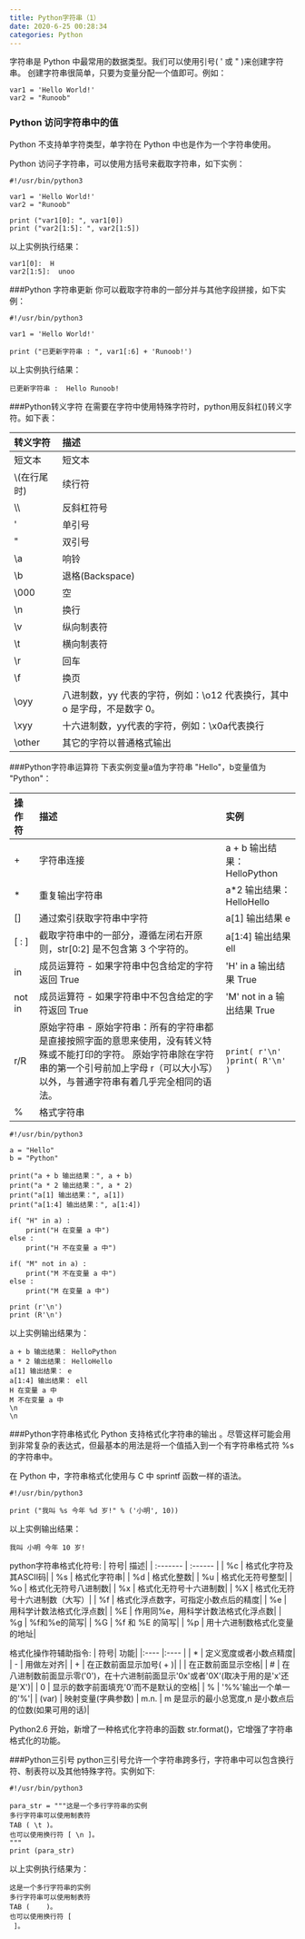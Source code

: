 ```yaml
---
title: Python字符串（1）
date: 2020-6-25 00:28:34
categories: Python
---
```


字符串是 Python 中最常用的数据类型。我们可以使用引号( ' 或 " )来创建字符串。
创建字符串很简单，只要为变量分配一个值即可。例如：

```
var1 = 'Hello World!'
var2 = "Runoob"
```

<!-- more -->

### Python 访问字符串中的值

Python 不支持单字符类型，单字符在 Python 中也是作为一个字符串使用。

Python 访问子字符串，可以使用方括号来截取字符串，如下实例：

```
#!/usr/bin/python3

var1 = 'Hello World!'
var2 = "Runoob"

print ("var1[0]: ", var1[0])
print ("var2[1:5]: ", var2[1:5])
```
以上实例执行结果：

```
var1[0]:  H
var2[1:5]:  unoo
```

###Python 字符串更新
你可以截取字符串的一部分并与其他字段拼接，如下实例：
```
#!/usr/bin/python3

var1 = 'Hello World!'

print ("已更新字符串 : ", var1[:6] + 'Runoob!')
```
以上实例执行结果：
```
已更新字符串 :  Hello Runoob!
```

###Python转义字符
在需要在字符中使用特殊字符时，python用反斜杠(\)转义字符。如下表：

| 转义字符 | 描述 |
| :------| :------ |
| 短文本 | 短文本 |
|  \\(在行尾时)| 	续行符|
| \\\	| 反斜杠符号|
| \'	| 单引号|
| \"	| 双引号|
| \a| 	响铃|
| \b	| 退格(Backspace)|
| \000	| 空|
| \n	| 换行|
| \v	| 纵向制表符|
| \t	| 横向制表符|
| \r	| 回车|
| \f	| 换页|
| \oyy	| 八进制数，yy 代表的字符，例如：\o12 代表换行，其中 o 是字母，不是数字 0。|
| \xyy	| 十六进制数，yy代表的字符，例如：\x0a代表换行|
| \other| 	其它的字符以普通格式输出|

###Python字符串运算符
下表实例变量a值为字符串 "Hello"，b变量值为 "Python"：

| 操作符| 描述| 实例 |
| :------| :------ |:------|
| +	| 字符串连接	| a + b 输出结果： HelloPython|
| *  | 重复输出字符串	| a*2 输出结果：HelloHello|
| []	| 通过索引获取字符串中字符| 	a[1] 输出结果 e|
| [ : ]	| 截取字符串中的一部分，遵循左闭右开原则，str[0:2] 是不包含第 3 个字符的。| 	a[1:4] 输出结果 ell|
| in	| 成员运算符 - 如果字符串中包含给定的字符返回 True	| 'H' in a 输出结果 True|
| not in	| 成员运算符 - 如果字符串中不包含给定的字符返回 True| 	'M' not in a 输出结果 True|
| r/R	| 原始字符串 - 原始字符串：所有的字符串都是直接按照字面的意思来使用，没有转义特殊或不能打印的字符。 原始字符串除在字符串的第一个引号前加上字母 r（可以大小写）以外，与普通字符串有着几乎完全相同的语法。	| `print( r'\n' )print( R'\n' )`|
| %	| 格式字符串|

```
#!/usr/bin/python3

a = "Hello"
b = "Python"

print("a + b 输出结果：", a + b)
print("a * 2 输出结果：", a * 2)
print("a[1] 输出结果：", a[1])
print("a[1:4] 输出结果：", a[1:4])

if( "H" in a) :
    print("H 在变量 a 中")
else :
    print("H 不在变量 a 中")

if( "M" not in a) :
    print("M 不在变量 a 中")
else :
    print("M 在变量 a 中")

print (r'\n')
print (R'\n')
```
以上实例输出结果为：

```
a + b 输出结果： HelloPython
a * 2 输出结果： HelloHello
a[1] 输出结果： e
a[1:4] 输出结果： ell
H 在变量 a 中
M 不在变量 a 中
\n
\n
```
###Python字符串格式化
Python 支持格式化字符串的输出 。尽管这样可能会用到非常复杂的表达式，但最基本的用法是将一个值插入到一个有字符串格式符 %s 的字符串中。

在 Python 中，字符串格式化使用与 C 中 sprintf 函数一样的语法。

```
#!/usr/bin/python3

print ("我叫 %s 今年 %d 岁!" % ('小明', 10))
```
以上实例输出结果：

```
我叫 小明 今年 10 岁!
```
python字符串格式化符号:
|  符号|	描述|
| :------- | :------ |
|  %c	 | 格式化字符及其ASCII码|
|       %s	 | 格式化字符串|
|      %d	 | 格式化整数|
|    %u	 | 格式化无符号整型|
|     %o	|  格式化无符号八进制数|
|       %x	|  格式化无符号十六进制数|
|       %X	|  格式化无符号十六进制数（大写）|
|       %f	|  格式化浮点数字，可指定小数点后的精度|
|       %e	|  用科学计数法格式化浮点数|
|       %E	|  作用同%e，用科学计数法格式化浮点数|
|       %g	|  %f和%e的简写|
|       %G	|  %f 和 %E 的简写|
|       %p	|  用十六进制数格式化变量的地址|

格式化操作符辅助指令:
|  符号|  	功能|
|:----  |:----  |
|  *	|  定义宽度或者小数点精度|
|  -	|  用做左对齐|
|  +	|  在正数前面显示加号( + )|
|  <sp>|  	在正数前面显示空格|
|  #	|  在八进制数前面显示零('0')，在十六进制前面显示'0x'或者'0X'(取决于用的是'x'还是'X')|
|  0	|  显示的数字前面填充'0'而不是默认的空格|
|  %	|  '%%'输出一个单一的'%'|
|  (var)	|  映射变量(字典参数)
|  m.n.	|  m 是显示的最小总宽度,n 是小数点后的位数(如果可用的话)|  

Python2.6 开始，新增了一种格式化字符串的函数 str.format()，它增强了字符串格式化的功能。

###Python三引号
python三引号允许一个字符串跨多行，字符串中可以包含换行符、制表符以及其他特殊字符。实例如下:

```
#!/usr/bin/python3

para_str = """这是一个多行字符串的实例
多行字符串可以使用制表符
TAB ( \t )。
也可以使用换行符 [ \n ]。
"""
print (para_str)
```
以上实例执行结果为：

```
这是一个多行字符串的实例
多行字符串可以使用制表符
TAB (    )。
也可以使用换行符 [
 ]。
```
